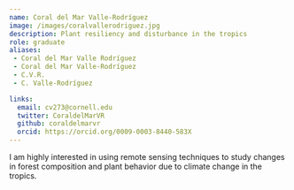 ```yaml
---
name: Coral del Mar Valle-Rodríguez
image: /images/coralvallerodriguez.jpg
description: Plant resiliency and disturbance in the tropics
role: graduate
aliases: 
 - Coral del Mar Valle Rodríguez
 - Coral del Mar Valle-Rodríguez
 - C.V.R.
 - C. Valle-Rodríguez

links: 
  email: cv273@cornell.edu
  twitter: CoraldelMarVR
  github: coraldelmarvr
  orcid: https://orcid.org/0009-0003-8440-583X
---
```


I am highly interested in using remote sensing techniques to study changes in forest composition and plant behavior due to climate change in the tropics.
